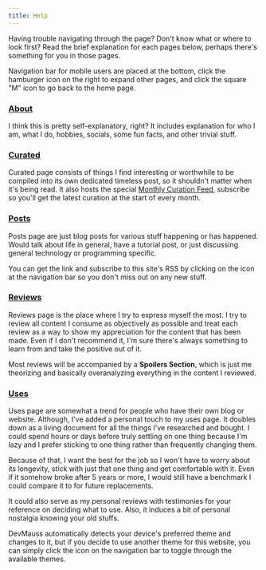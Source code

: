 ```yaml
---
title: Help
---
```


Having trouble navigating through the page? Don't know what or where to look first? Read the brief explanation for each pages below, perhaps there's something for you in those pages.

<section class="info-box note">
Navigation bar for mobile users are placed at the bottom, click the hamburger icon on the right to expand other pages, and click the square "M" icon to go back to the home page.
</section>

### [About](about)

I think this is pretty self-explanatory, right? It includes explanation for who I am, what I do, hobbies, socials, some fun facts, and other trivial stuff.

### [Curated](curated)

Curated page consists of things I find interesting or worthwhile to be compiled into its own dedicated timeless post, so it shouldn't matter when it's being read. It also hosts the special [Monthly Curation Feed](curated/monthly), subscribe so you'll get the latest curation at the start of every month.

### [Posts](posts)

Posts page are just blog posts for various stuff happening or has happened. Would talk about life in general, have a tutorial post, or just discussing general technology or programming specific.

<section class="info-box tip">
You can get the link and subscribe to this site's RSS by clicking on the icon at the navigation bar so you don't miss out on any new stuff.
</section>

### [Reviews](reviews)

Reviews page is the place where I try to express myself the most. I try to review all content I consume as objectively as possible and treat each review as a way to show my appreciation for the content that has been made. Even if I don't recommend it, I'm sure there's always something to learn from and take the positive out of it.

Most reviews will be accompanied by a **Spoilers Section**, which is just me theorizing and basically overanalyzing everything in the content I reviewed.

### [Uses](uses)

Uses page are somewhat a trend for people who have their own blog or website. Although, I've added a personal touch to my uses page. It doubles down as a living document for all the things I've researched and bought. I could spend hours or days before truly settling on one thing because I'm lazy and I prefer sticking to one thing rather than frequently changing them.

Because of that, I want the best for the job so I won't have to worry about its longevity, stick with just that one thing and get comfortable with it. Even if it somehow broke after 5 years or more, I would still have a benchmark I could compare it to for future replacements.

It could also serve as my personal reviews with testimonies for your reference on deciding what to use. Also, it induces a bit of personal nostalgia knowing your old stuffs.

<section class="info-box note">
DevMauss automatically detects your device's preferred theme and changes to it, but if you decide to use another theme for this website, you can simply click the icon on the navigation bar to toggle through the available themes.
</section>
